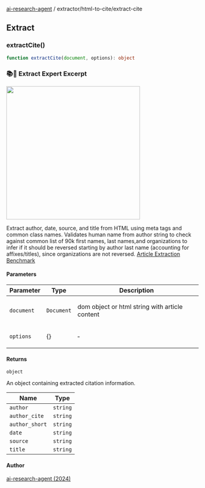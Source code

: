 [ai-research-agent](../../index.md) / extractor/html-to-cite/extract-cite

## Extract

### extractCite()

```ts
function extractCite(document, options): object
```

### 📚💎 Extract Expert Excerpt 
<img width="350px" src="https://i.imgur.com/4GOOM9s.jpeg" />

Extract author, date, source, and title from HTML using meta tags
and common class names. Validates human name from author string to check
against common list of 90k first names, last names,and organizations to infer
if it should be reversed starting by author last name (accounting for affixes/titles),
since organizations are not reversed.
[Article Extraction Benchmark](https://github.com/scrapinghub/article-extraction-benchmark?tab=readme-ov-file#results)

#### Parameters

<table>
<thead>
<tr>
<th>Parameter</th>
<th>Type</th>
<th>Description</th>
</tr>
</thead>
<tbody>
<tr>
<td>

`document`

</td>
<td>

`Document`

</td>
<td>

dom object or html string with article content

</td>
</tr>
<tr>
<td>

`options`

</td>
<td>

\{\}

</td>
<td>

&hyphen;

</td>
</tr>
</tbody>
</table>

#### Returns

`object`

An object containing extracted citation information.

| Name | Type |
| ------ | ------ |
| `author` | `string` |
| `author_cite` | `string` |
| `author_short` | `string` |
| `date` | `string` |
| `source` | `string` |
| `title` | `string` |

#### Author

[ai-research-agent (2024)](https://airesearch.js.org)
